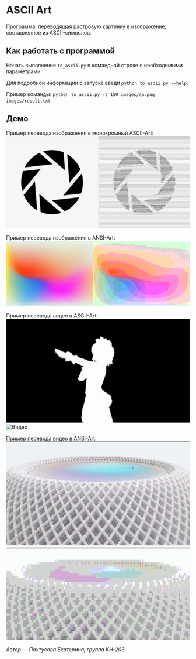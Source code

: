 # ASCII Art
Программа, переводящая растровую картинку в изображение, составленное из ASCII-символов.

## Как работать с программой
Начать выполнение `to_ascii.py` в командной строке с необходимыми параметрами. 

Для подробной информации о запуске введи `python to_ascii.py --help`.

Пример команды: `python to_ascii.py -t 150 images/aa.png images/result.txt`

## Демо
Пример перевода изображения в монохромный ASCII-Art: 
![Слева: до, справа: после.](images/showcase/result_example.png)

Пример перевода изображения в ANSI-Art:
![](images/showcase/ANSI_example.png)

Пример перевода видео в ASCII-Art:
![Видео](images/showcase/ascii_initial.gif)
![Видео](images/showcase/ascii_processed.gif)

Пример перевода видео в ANSI-Art:
![Видео](images/showcase/gif_initial.gif)
![Видео](images/showcase/gif_converted.gif)

_Автор — Пахтусова Екатерина, группа КН-203_